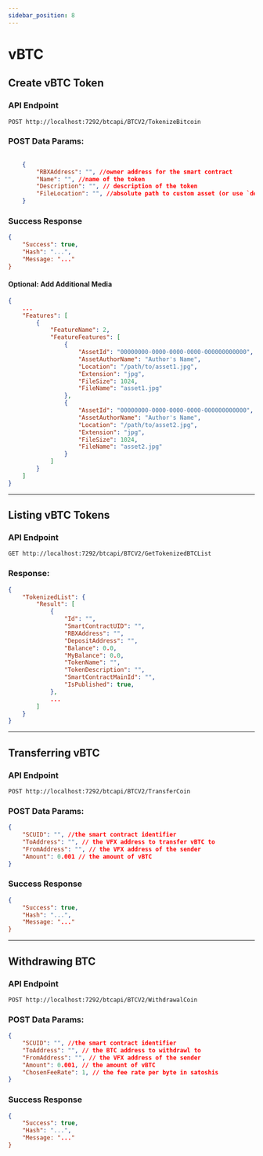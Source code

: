 ```yaml
---
sidebar_position: 8
---
```


# vBTC


## Create vBTC Token

### API Endpoint

```
POST http://localhost:7292/btcapi/BTCV2/TokenizeBitcoin
```

### POST Data Params:

```json

    {
        "RBXAddress": "", //owner address for the smart contract
        "Name": "", //name of the token
        "Description": "", // description of the token
        "FileLocation": "", //absolute path to custom asset (or use `default` to use default vBTC network asset)
    }

```

### Success Response

```json
{
    "Success": true,
    "Hash": "...",
    "Message: "..."
}

```

#### Optional: Add Additional Media


```json
{
    ...
    "Features": [
        {
            "FeatureName": 2,
            "FeatureFeatures": [
                {
                    "AssetId": "00000000-0000-0000-0000-000000000000",
                    "AssetAuthorName": "Author's Name",
                    "Location": "/path/to/asset1.jpg",
                    "Extension": "jpg",
                    "FileSize": 1024,
                    "FileName": "asset1.jpg"
                },
                {
                    "AssetId": "00000000-0000-0000-0000-000000000000",
                    "AssetAuthorName": "Author's Name",
                    "Location": "/path/to/asset2.jpg",
                    "Extension": "jpg",
                    "FileSize": 1024,
                    "FileName": "asset2.jpg"
                }
            ]
        }
    ]
}
```

---

## Listing vBTC Tokens

### API Endpoint

```
GET http://localhost:7292/btcapi/BTCV2/GetTokenizedBTCList
```

### Response:

```json
{
    "TokenizedList": {
        "Result": [
            {
                "Id": "",
                "SmartContractUID": "",
                "RBXAddress": "",
                "DepositAddress": "",
                "Balance": 0.0,
                "MyBalance": 0.0,
                "TokenName": "",
                "TokenDescription": "",
                "SmartContractMainId": "",
                "IsPublished": true,
            },
            ...
        ]
    }
}

```

---

## Transferring vBTC

### API Endpoint

```
POST http://localhost:7292/btcapi/BTCV2/TransferCoin
```

### POST Data Params:

```json
{
    "SCUID": "", //the smart contract identifier
    "ToAddress": "", // the VFX address to transfer vBTC to
    "FromAddress": "", // the VFX address of the sender
    "Amount": 0.001 // the amount of vBTC
}

```


### Success Response

```json
{
    "Success": true,
    "Hash": "...",
    "Message: "..."
}

```

---

## Withdrawing BTC

### API Endpoint

```
POST http://localhost:7292/btcapi/BTCV2/WithdrawalCoin
```

### POST Data Params:

```json
{
    "SCUID": "", //the smart contract identifier
    "ToAddress": "", // the BTC address to withdrawl to
    "FromAddress": "", // the VFX address of the sender
    "Amount": 0.001, // the amount of vBTC
    "ChosenFeeRate": 1, // the fee rate per byte in satoshis
}

```


### Success Response

```json
{
    "Success": true,
    "Hash": "...",
    "Message: "..."
}

```